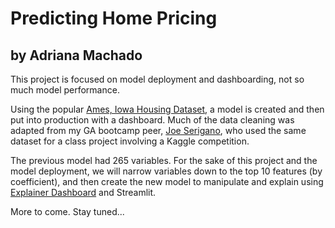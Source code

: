 # Predicting Home Pricing
## by Adriana Machado

This project is focused on model deployment and dashboarding, not so much model performance. 

Using the popular [Ames, Iowa Housing Dataset](http://jse.amstat.org/v19n3/decock/DataDocumentation.txt), a model is created and then put into production with a dashboard. Much of the data cleaning was adapted from my GA bootcamp peer, [Joe Serigano](https://github.com/jserigano4/predicting_home_prices_Ames_IA/blob/main/01-Data_Cleaning_EDA.ipynb), who used the same dataset for a class project involving a Kaggle competition. 

The previous model had 265 variables. For the sake of this project and the model deployment, we will narrow variables down to the top 10 features (by coefficient), and then create the new model to manipulate and explain using [Explainer Dashboard](https://github.com/oegedijk/explainerdashboard) and Streamlit. 

More to come. Stay tuned...